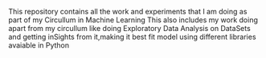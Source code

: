 This repository contains all the work and experiments that I am doing as part of my Circullum in Machine Learning
This also includes my work doing apart from my circullum like doing Exploratory Data Analysis on DataSets and getting inSights from it,making it best fit model using different libraries avaiable in Python
